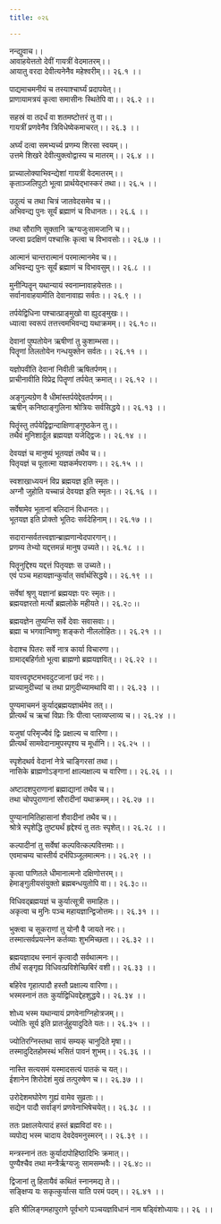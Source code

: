 ```yaml
---
title: ०२६

---
```

नन्द्युवाच।।  
आवाहयेत्ततो देवीं गायत्रीं वेदमातरम्।।  
आयातु वरदा देवीत्यनेनैव महेश्वरीम्।। २६.१ ।।  
  
पाद्यमाचमनीयं च तस्याश्चार्घ्यं प्रदापयेत्।।  
प्राणायामत्रयं कृत्वा समासीनः स्थितेपि वा।। २६.२ ।।  
  
सहस्रं वा तदर्धं वा शतमष्टोत्तरं तु वा।।  
गायत्रीं प्रणवेनैव त्रिविधेष्वेकमाचरत्।। २६.३ ।।  
  
अर्घ्यं दत्वा समभ्यर्च्य प्रणम्य शिरसा स्वयम्।।  
उत्तमे शिखरे देवीत्युक्त्वोद्वास्य च मातरम्।। २६.४ ।।  
  
प्राच्यालोक्याभिवन्द्येशां गायत्रीं वेदमातरम्।।  
कृताञ्जलिपुटो भूत्वा प्रार्थयेद्भास्करं तथा।। २६.५ ।।  
  
उदुत्यं च तथा चित्रं जातवेदसमेव च।।  
अभिवन्द्य पुनः सूर्यं ब्रह्माणं च विधानतः।। २६.६ ।।  
  
तथा सौराणि सूक्तानि ऋग्यजुःसामजानि च।।  
जप्त्वा प्रदक्षिणं पश्चात्त्रिः कृत्वा च विभावसोः।। २६.७ ।।  
  
आत्मानं चान्तरात्मानं परमात्मानमेव च।।  
अभिवन्द्य पुनः सूर्यं ब्रह्माणं च विभावसुम्।। २६.८ ।।  
  
मुनीन्पितॄन् यथान्यायं स्वनाम्नावाहयेत्ततः।।  
सर्वानावाहयामीति देवानावाह्य सर्वतः।। २६.९ ।।  
  
तर्पयेद्विधिना पश्चात्प्राङ्मुखो वा ह्युदङ्मुखः।।  
ध्यात्वा स्वरूपं तत्तत्त्वमभिवन्द्य यथाक्रमम्।। २६.१೦ ।।  
  
देवानां पुष्पतोयेन ऋषीणां तु कुशाम्भसा।।  
पितॄणां तिलतोयेन गन्धयुक्तेन सर्वतः।। २६.११ ।।  
  
यज्ञोपवीति देवानां निवीती ऋषितर्पणम्।।  
प्राचीनावीति विप्रेद्र पितॄणां तर्पयेत् क्रमात्।। २६.१२ ।।  
  
अङ्गुल्यग्रेण वै धीमांस्तर्पयेद्देवतर्पणम्।।  
ऋषीन् कनिष्ठाङ्गुलिना श्रोत्रियः सर्वसिद्धये।। २६.१३ ।।  
  
पितॄंस्तु तर्पयेद्विद्वान्दाक्षिणाङ्गुष्ठकेन तु।।  
तथैवं मुनिशार्दूल ब्रह्मयज्ञ यजेद्द्विजः।। २६.१४ ।।  
  
देवयज्ञं च मानुष्यं भूतयज्ञं तथैव च।।  
पितृयज्ञं च पूतात्मा यज्ञकर्मपरायणः।। २६.१५ ।।  
  
स्वशाखाध्ययनं विप्र ब्रह्मयज्ञ इति स्मृतः।।  
अग्नौ जुहोति यच्चान्नं देवयज्ञ इति स्मृतः।। २६.१६ ।।  
  
सर्वेषामेव भूतानां बलिदानं विधानतः।।  
भूतयज्ञ इति प्रोक्तो भूतिदः सर्वदेहिनाम्।। २६.१७ ।।  
  
सदारान्सर्वतत्त्वज्ञान्ब्राह्मणान्वेदपारगान्।।  
प्रणम्य तेभ्यो यद्दत्तमन्नं मानुष उच्यते।। २६.१८ ।।  
  
पितॄनुद्दिश्य यद्दत्तं पितृयज्ञः स उच्यते।।  
एवं पञ्च महायज्ञान्कुर्यात् सर्वार्थसिद्धये।। २६.१९ ।।  
  
सर्वेषां श्रृणु यज्ञानां ब्रह्मयज्ञः परः स्मृतः।।  
ब्रह्मयज्ञरतो मर्त्यो ब्रह्मलोके महीयते।। २६.२೦ ।।  
  
ब्रह्मयज्ञेन तुष्यन्ति सर्वे देवाः सवासवाः।।  
ब्रह्मा च भगवान्विष्णुः शङ्करो नीललोहितः।। २६.२१ ।।  
  
वेदाश्च पितरः सर्वे नात्र कार्या विचारणा।।  
ग्रामाद्बहिर्गतो भूत्वा ब्राह्मणो ब्रह्मयज्ञवित्।। २६.२२ ।।  
  
यावत्त्वदृष्टमभवदुटजानां छदं नरः।।  
प्राच्यामुदीच्यां च तथा प्रागुदीच्यामथापि वा।। २६.२३ ।।  
  
पुण्यमाचमनं कुर्याद्ब्रह्मयज्ञार्थमेव तत्।।  
प्रीत्यर्थं च ऋचां विप्राः त्रिः पीत्वा प्लाव्यप्लाव्य च।। २६.२४ ।।  
  
यजुषां परिमृज्यैवं द्विः प्रक्षाल्य च वारिणा।।  
प्रीत्यर्थं सामवेदानामुपस्पृश्य च मूर्धानि।। २६.२५ ।।  
  
स्पृशेदथर्व वेदानां नेत्रे चाङ्गिरसां तथा।।  
नासिके ब्राह्मणोऽङ्गानां क्षाल्यक्षाल्य च वारिणा।। २६.२६ ।।  
  
अष्टादशपुराणानां ब्रह्माद्यानां तथैव च।।  
तथा चोपपुराणानां सौरादीनां यथाक्रमम्।। २६.२७ ।।  
  
पुण्यानामितिहासानां शैवादीनां तथैव च।।  
श्रोत्रे स्पृशेद्धि तुष्ट्यर्थं हृद्देश्यं तु ततः स्पृशेत्।। २६.२८ ।।  
  
कल्पादीनां तु सर्वेषां कल्पवित्कल्पवित्तमाः।।  
एवमाचम्य चास्तीर्य दर्भपिञ्जूलमात्मनः।। २६.२९ ।।  
  
कृत्वा पाणितले धीमानात्मनो दक्षिणोत्तरम्।।  
हेमाङ्गुलीयसंयुक्तो ब्रह्मबन्धयुतोपि वा।। २६.३೦ ।।  
  
विधिवद्ब्रह्मयज्ञं च कुर्यात्सूत्री समाहितः।।  
अकृत्वा च मुनिः पञ्च महायज्ञान्द्विजोत्तमः।। २६.३१ ।।  
  
भुक्त्वा च सूकराणां तु योनौ वै जायते नरः।।  
तस्मात्सर्वप्रयत्नेन कर्तव्याः शुभमिच्छता।। २६.३२ ।।  
  
ब्रह्मयज्ञादथ स्नानं कृत्वादौ सर्वथात्मनः।।  
तीर्थं सङ्गृह्य विधिवत्प्रविशेच्छिबिरं वशी।। २६.३३ ।।  
  
बहिरेव गृहात्पादौ हस्तौ प्रक्षाल्य वारिणा।।  
भस्मस्नानं ततः कुर्याद्विधिवद्देहशुद्धये।। २६.३४ ।।  
  
शोध्य भस्म यथान्यायं प्रणवेनाग्निहोत्रजम्।।  
ज्योतिः सूर्य इति प्रातर्जुहुयादुदिते यतः।। २६.३५ ।।  
  
ज्योतिरग्निस्तथा सायं सम्यक् चानुदिते मृषा।।  
तस्मादुदितहोमस्थं भसितं पावनं शुभम्।। २६.३६ ।।  
  
नास्ति सत्यसमं यस्मादसत्यं पातकं च यत्।।  
ईशानेन शिरोदेशं मुखं तत्पुरुषेण च।। २६.३७ ।।  
  
उरोदेशमघोरेण गुह्यं वामेव सुव्रताः।।  
सद्येन पादौ सर्वाङ्गं प्रणवेनाभिषेचयेत्।। २६.३८ ।।  
  
ततः प्रक्षालयेत्पादं हस्तं ब्रह्मविदां वरः।।  
व्यपोद्य भस्म चादाय देवदेवमनुस्मरन्।। २६.३९ ।।  
  
मन्त्रस्नानं ततः कुर्यादापोहिष्ठादिभिः क्रमात्।।  
पुण्यैश्चैव तथा मन्त्रैर्ऋग्यजुः सामसम्भवैः।। २६.४೦ ।।  
  
द्विजानां तु हितायैवं कथितं स्नानमद्य ते।।  
सङ्क्षिप्य यः सकृत्कुर्यात्स याति परमं पदम्।। २६.४१ ।।  
  
इति श्रीलिङ्गमहापुराणे पूर्वभागे पञ्चयज्ञविधानं नाम षड्विंशोध्यायः।। २६ ।।